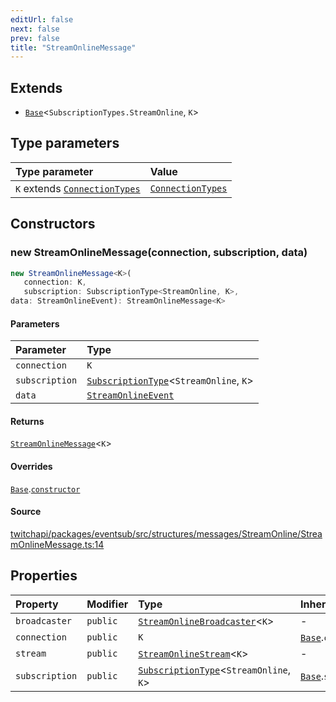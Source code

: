 ```yaml
---
editUrl: false
next: false
prev: false
title: "StreamOnlineMessage"
---
```


## Extends

- [`Base`](Base.md)\<`SubscriptionTypes.StreamOnline`, `K`\>

## Type parameters

| Type parameter | Value |
| :------ | :------ |
| `K` extends [`ConnectionTypes`](../type-aliases/ConnectionTypes.md) | [`ConnectionTypes`](../type-aliases/ConnectionTypes.md) |

## Constructors

### new StreamOnlineMessage(connection, subscription, data)

```ts
new StreamOnlineMessage<K>(
   connection: K, 
   subscription: SubscriptionType<StreamOnline, K>, 
data: StreamOnlineEvent): StreamOnlineMessage<K>
```

#### Parameters

| Parameter | Type |
| :------ | :------ |
| `connection` | `K` |
| `subscription` | [`SubscriptionType`](../type-aliases/SubscriptionType.md)\<`StreamOnline`, `K`\> |
| `data` | [`StreamOnlineEvent`](../interfaces/StreamOnlineEvent.md) |

#### Returns

[`StreamOnlineMessage`](StreamOnlineMessage.md)\<`K`\>

#### Overrides

[`Base`](Base.md).[`constructor`](Base.md#constructors)

#### Source

[twitchapi/packages/eventsub/src/structures/messages/StreamOnline/StreamOnlineMessage.ts:14](https://github.com/pablornc/twitchapi//blob/f8a75ccd701e54db4c91e2b0128974da23f25d14/packages/eventsub/src/structures/messages/StreamOnline/StreamOnlineMessage.ts#L14)

## Properties

| Property | Modifier | Type | Inherited from |
| :------ | :------ | :------ | :------ |
| `broadcaster` | `public` | [`StreamOnlineBroadcaster`](StreamOnlineBroadcaster.md)\<`K`\> | - |
| `connection` | `public` | `K` | [`Base`](Base.md).`connection` |
| `stream` | `public` | [`StreamOnlineStream`](StreamOnlineStream.md)\<`K`\> | - |
| `subscription` | `public` | [`SubscriptionType`](../type-aliases/SubscriptionType.md)\<`StreamOnline`, `K`\> | [`Base`](Base.md).`subscription` |
